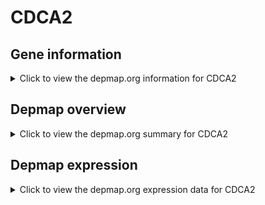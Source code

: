 <h1>CDCA2</h1>

<h2>Gene information</h2>
<details>
  <summary>Click to view the depmap.org information for CDCA2</summary>
  <iframe src="https://depmap.org/portal/gene/CDCA2?tab=about" style="border:none;width:100%;height:800px"></iframe>
</details>

<h2>Depmap overview</h2>
<details>
  <summary>Click to view the depmap.org summary for CDCA2</summary>
  <iframe src="https://depmap.org/portal/gene/CDCA2?tab=overview" style="border:none;width:100%;height:800px"></iframe>
</details>

<h2>Depmap expression</h2>
<details>
  <summary>Click to view the depmap.org expression data for CDCA2</summary>
  <iframe src="https://depmap.org/portal/gene/CDCA2?tab=characterization" style="border:none;width:100%;height:800px"></iframe>
</details>


<!--
<h2>Reactome Pathway diagram</h2>
PNAME
-->



